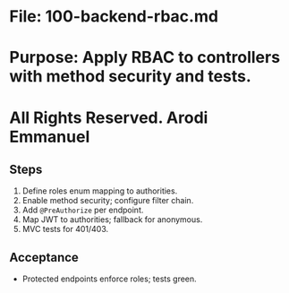 # File: 100-backend-rbac.md

# Purpose: Apply RBAC to controllers with method security and tests.

# All Rights Reserved. Arodi Emmanuel

## Steps

1. Define roles enum mapping to authorities.
2. Enable method security; configure filter chain.
3. Add `@PreAuthorize` per endpoint.
4. Map JWT to authorities; fallback for anonymous.
5. MVC tests for 401/403.

## Acceptance

- Protected endpoints enforce roles; tests green.
